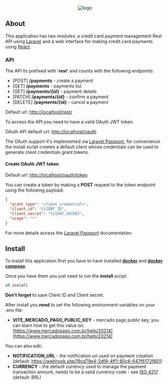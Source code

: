 <p align="center">
    <picture>
      <source media="(prefers-color-scheme: dark)" srcset="https://jaya.tech/images/logo-white.png" />
      <source media="(prefers-color-scheme: light)" srcset="https://jaya.tech/images/logo-black.png" />
      <img alt="logo" src="https://jaya.tech/images/logo-black.png" />
    </picture>
</p>

## About

This application has two modules: a credit card payment management Rest API using [Laravel](https://laravel.com/) and a web interface for making credit card payments using [React](https://react.dev/).

### API

The API its prefixed with '**rest**' and counts with the following endpoints:

- \[POST\] **/payments** - create a payment
- \[​GET\] **/payments** - payments list
- \[​GET\] **/payments/{id}** - payment details
- \[PATCH\] **/payments/{id}** - confirm a payment
- \[DELETE\] **/payments/{id}** - cancel a payment

Default url: [http://localhost/rest/](http://localhost/rest/)

To access the API you need to have a valid OAuth JWT token.

OAuth API default url: [http://localhost/oauth](http://localhost/oauth)

The OAuth support it's implemented via [Laravel Passport](https://laravel.com/docs/10.x/passport), for convenience the install script creates a default client whose credentials can be used to generate client credentials grant tokens.

#### Create OAuth JWT token

Default url: [http://localhost/oauth/token](http://localhost/oauth/token)

You can create a token by making a **POST** request to the token endpoint using the following payload:
```json
{
  "grant_type": "client_credentials",
  "client_id": "CLIENT_ID",
  "client_secret": "CLIENT_SECRET",
  "scope": "*"
}
```

For more details access the [Laravel Passport](https://laravel.com/docs/10.x/passport) documentation.

## Install

To install this application first you have to have installed **[docker](https://docs.docker.com/engine/install)** and **[docker compose](https://docs.docker.com/compose/install)**.

Once you have them you just need to run the **install** script.

```sh
sh install
```

**Don't forget** to save Client ID and Client secret.

After install you **need** to set the following environment variables on your .env file:
- **VITE_MERCADO_PAGO_PUBLIC_KEY** - mercado pago public key, you can learn how to get this value on: [https://www.mercadopago.com.br/help/20214](https://www.mercadopago.com.br/help/20214)

You can also edit:
- **NOTIFICATION_URL** - the notification url used on payment creation (default: https://webhook.site/19cd79e4-2df8-4ff1-80c6-647f6172f801)
- **CURRENCY** - the default currency used to manage the payment transaction amount, needs to be a valid currency code - see  [ISO 4217](https://en.wikipedia.org/wiki/ISO_4217) (default: BRL)
